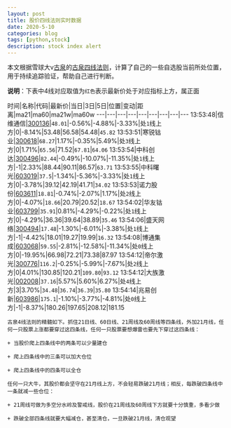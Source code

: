 ```yaml
---
layout: post
title: 股价四线法则实时数据
date: 2020-5-10
categories: blog
tags: [python,stock]
description: stock index alert
---
```



本文根据雪球大v[古泉](https://xueqiu.com/u/7148646888)的[古泉四线法则](https://xueqiu.com/7148646888/130498192)，计算了自己的一些自选股当前所处位置，用于持续追踪验证，帮助自己进行判断。

**说明**：下表中4线对应取值为`红色`表示最新价处于对应指标上方，属正面

时间|名称|代码|最新价|当日|3日|5日|位置|变动|距离|ma21|ma60|ma21w|ma60w
---|---|---|---|---|---|---|---|---
13:53:48|信维通信|[300136](https://xueqiu.com/S/SZ300136)|`48.01`|-0.56%|-4.88%|-3.33%|处`1`线上方|0|-8.14%|53.48|56.58|54.48|`45.82`
13:53:51|寒锐钴业|[300618](https://xueqiu.com/S/SZ300618)|`68.27`|1.17%|-0.35%|5.49%|处`3`线上方|0|1.71%|`65.56`|71.52|`67.81`|`64.06`
13:53:54|中科创达|[300496](https://xueqiu.com/S/SZ300496)|`82.44`|-0.49%|-10.07%|-11.35%|处`1`线上方|-1|2.33%|88.44|90.11|86.57|`63.71`
13:53:55|中科曙光|[603019](https://xueqiu.com/S/SH603019)|`37.5`|-1.34%|-5.36%|-3.33%|处`1`线上方|0|-3.78%|39.12|42.19|41.71|`34.02`
13:53:53|诺力股份|[603611](https://xueqiu.com/S/SH603611)|`18.81`|-0.74%|-2.07%|1.17%|处`2`线上方|0|-4.07%|`18.66`|20.79|20.52|`18.67`
13:54:02|华友钴业|[603799](https://xueqiu.com/S/SH603799)|`35.91`|0.81%|-4.29%|-0.22%|处`1`线上方|0|-4.29%|36.36|39.64|38.89|`35.46`
13:54:06|盛天网络|[300494](https://xueqiu.com/S/SZ300494)|`17.48`|-1.30%|-6.01%|-3.38%|处`1`线上方|-1|-4.42%|18.01|19.27|19.99|`16.32`
13:54:08|博通集成|[603068](https://xueqiu.com/S/SH603068)|`59.55`|-2.81%|-12.58%|-11.34%|处`0`线上方|0|-19.95%|66.98|72.21|73.38|87.97
13:54:12|帝尔激光|[300776](https://xueqiu.com/S/SZ300776)|`116.2`|-0.25%|-5.99%|-7.67%|处`2`线上方|0|4.01%|130.85|120.21|`109.80`|`93.12`
13:54:12|大族激光|[002008](https://xueqiu.com/S/SZ002008)|`37.16`|5.57%|5.60%|6.27%|处`4`线上方|3|3.70%|`34.48`|`36.74`|`36.39`|`35.80`
13:54:14|兆易创新|[603986](https://xueqiu.com/S/SH603986)|`175.1`|-1.10%|-3.77%|-4.81%|处`0`线上方|-1|-8.37%|180.26|197.65|208.12|181.15

```
古泉4线法则的精髓如下。抓住21日线、60日线、21周线及60周线等四条线，外加21月线，任何一只股票上涨都要穿过这四条线，任何一只股票要想爆雷也要先下穿过这四条线：

+ 当股价爬上四条线中的两条可以少量建仓

+ 爬上四条线中的三条可以加大仓位

+ 爬上四条线中的四条可以全仓

任何一只大牛，其股价都会坚守在21月线上方，不会轻易跌破21月线；相反，每跌破四条线中一条就减一些仓位：

+ 21周线可做为多空分水岭及警戒线，股价在21周线及60周线下方就要十分慎重，多看少做

+ 跌破全部四条线就要大幅减仓，甚至清仓，一旦跌破21月线，清仓观望
```